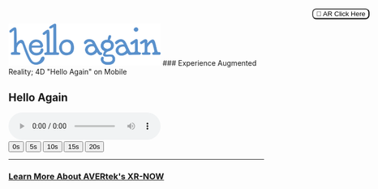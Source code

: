 <img src="images/HelloAgain_Logo-CMYK-3.png" width=300>
### Experience Augmented Reality; 4D "Hello Again" on Mobile <!-- Loads <model-viewer> for old browsers like IE11: -->
<script nomodule="" src="https://unpkg.com/@google/model-viewer/dist/model-viewer-legacy.js">
  </script>

  <!-- The following libraries and polyfills are recommended to maximize browser support -->  
  <!-- REQUIRED: Web Components polyfill to support Edge and Firefox < 63 -->
  <script src="https://unpkg.com/@webcomponents/webcomponentsjs/webcomponents-loader.js"></script>

  <!-- OPTIONAL: Intersection Observer polyfill for better performance in Safari and IE11 -->
  <script src="https://unpkg.com/intersection-observer/intersection-observer.js"></script>

  <!-- OPTIONAL: Resize Observer polyfill improves resize behavior in non-Chrome browsers -->
  <script src="https://unpkg.com/resize-observer-polyfill/dist/ResizeObserver.js"></script>

  <!-- OPTIONAL: Fullscreen polyfill is required for experimental AR features in Canary -->
  <!--<script src="https://unpkg.com/fullscreen-polyfill/dist/fullscreen.polyfill.js"></script>-->

  <!-- OPTIONAL: Include prismatic.js for Magic Leap support -->
  <!--<script src="https://unpkg.com/@magicleap/prismatic/prismatic.min.js"></script>-->
 
  
  <script>
      function Sync(selector, audioSelector) {
        var modelViewer = document.querySelector(selector);
        var sound = document.querySelector(audioSelector);
        var playRequest = document.querySelector("#overlay");

   sound.addEventListener("timeupdate", () => {
          modelViewer.currentTime = sound.currentTime;
          console.log("modelViewer time: " + modelViewer.currentTime);
        });

   sound.addEventListener("pause", () => {
          modelViewer.pause();
        });

   sound.addEventListener("play", () => {
          modelViewer.play();

   playRequest.classList.add("hide");
        });

   document.addEventListener("visibilitychange", () => {
          if (document.visibilityState !== "visible") {
            sound.pause();
          }
        });

   var promise = sound.play();
        if (promise !== undefined) {
          promise
            .then(_ => {
              console.log("Autoplay has worked");
              playRequest.classList.add("hide");
            })
            .catch(error => {
              // Show a "Play" button so that user can start playback.
              console.log("Autoplay has not worked");

              // show the modal dialogue to play this
   playRequest.classList.remove("hide");
            });
        }

        /*
        // this was needed because modelViewer.currentTime does not update when paused
        // https://github.com/google/model-viewer/issues/1113
          function enforceTime() {
            if (modelViewer === undefined)
            modelViewer = document.querySelector(selector);

         if (sound.paused) modelViewer.currentTime = sound.currentTime;

          // need to enforce play
           if (modelViewer.paused && typeof modelViewer.play === "function")
              modelViewer.play();

       requestAnimationFrame(enforceTime);
           }

         requestAnimationFrame(enforceTime);
        */
         }

   function playNow() {
        var playRequest = document.querySelector("#overlay");
        playRequest.classList.add("hide");

   var sound = document.querySelector("#sound");
        sound.play();
      }

   function jumpTo(time) {
        var sound = document.querySelector("#sound");
        sound.currentTime = time;
      }
   </script>

   
<model-viewer camera-controls camera-orbit="0deg 90deg 100%" autoplay animation-name="" id="reveal" id="model-viewer" loading="eager" src="Models/Hello Again_Experience_05.glb?sound=Sound/Hello Again_Test_with background music 5.wav" ar="" ar-modes="scene-viewer webxr quick-look" ios-src="Models/HelloAgain.reality" alt="helloagain TEST 2" auto-rotate-delay="0" ar-scale="auto" camera-controls="" style="width: 100%; height: 500px" exposure="0.20"> <button slot="ar-button" style="background-color: white; border-radius: 8px; border: 1 px solid black; position: absolute; top: 20px; right: 20px; "> 👋 AR Click Here </button>
</model-viewer>

<section class="attribution">
        <div>
          <span>
            <h1>Hello Again</h1>
            <span>
              <audio controls autoplay loop id="sound">
                <source src="Sound/Hello Again_Test_with background music 5.wav"/>
              </audio
            ></span>
          </span>
        </div>
        <div id="timesteps">
          <button onclick="jumpTo(0)">0s</button>
          <button onclick="jumpTo(5)">5s</button>
          <button onclick="jumpTo(10)">10s</button>
          <button onclick="jumpTo(15)">15s</button>
          <button onclick="jumpTo(20)">20s</button>
        </div>
      </section>

   <script>
        window.addEventListener("load", () => {
          Sync("#model-viewer", "#sound");
        });
      </script>
   

<script>
/**
* Function that registers a click on an outbound link in Analytics.
* This function takes a valid URL string as an argument, and uses that URL string
* as the event label. Setting the transport method to 'beacon' lets the hit be sent
* using 'navigator.sendBeacon' in browser that support it.
*/
var getOutboundLink = function(url) {
  gtag('event', 'click', {
    'event_category': 'outbound',
    'event_label': url,
    'transport_type': 'beacon',
    'event_callback': function(){document.location = url;}
  });
}
</script>

<!-- Loads <model-viewer> for modern browsers: -->
 <script type="module" src="https://unpkg.com/@google/model-viewer/dist/model-viewer.js">
  </script>
<script nomodule="" src="https://unpkg.com/@google/model-viewer/dist/model-viewer-legacy.js"></script>
<script src="{{ "/assets/js/scale.fix.js" | relative_url }}"></script>

<!-- Loads <model-viewer> for modern browsers: -->
 <script type="module" src="https://unpkg.com/@google/model-viewer/dist/model-viewer.js">
  </script>
<script nomodule="" src="https://unpkg.com/@google/model-viewer/dist/model-viewer-legacy.js"></script>

---

### <a href="https://avertek.net/xr-now" onclick="getOutboundLink('https://avertek.net/xr-now'); return false;">Learn More About AVERtek's XR-NOW</a> 
  <br><br>
